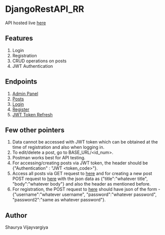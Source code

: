 # DjangoRestAPI_RR
API hosted live [here](http://codemonk263.pythonanywhere.com/posts/)

## Features
1. Login
2. Registration
3. CRUD operations on posts
4. JWT Authentication

## Endpoints
1. [Admin Panel](http://codemonk263.pythonanywhere.com/admin/)
2. [Posts](http://codemonk263.pythonanywhere.com/posts)
3. [Login](http://codemonk263.pythonanywhere.com/login/)
4. [Register](http://codemonk263.pythonanywhere.com/register)
5. [JWT Token Refresh](http://codemonk263.pythonanywhere.com/refresh/)

## Few other pointers
1. Data cannot be accessed with JWT token which can be obtained at the time of registration and also when logging in.
2. To edit/delete a post, go to BASE_URL/<id_num>.
3. Postman works best for API testing.
4. For accessing/creating posts via JWT token, the header should be {"Authentication" : "JWT <token_code>"}.
5. Access all posts via GET request to [here](http://codemonk263.pythonanywhere.com/posts/) and for creating a new post POST request to [here](http://codemonk263.pythonanywhere.com/posts/) with the json data as {"title":"whatever title", "body":"whatever body"} and also the header as mentioned before.
6. For registration, the POST request to [here](http://codemonk263.pythonanywhere.com/register) should have json of the form - {"username":"whatever username", "password":"whatever password", "password2":"same as whatever password"}.

## Author
Shaurya Vijayvargiya
